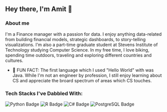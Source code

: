 ## Hey there, I'm Amit 👋

### About me
I'm a Finance manager with a passion for data. I enjoy anything data-related from building financial models, strategic dashboards, to story-telling visualizations.  I'm also a part-time graduate student at Stevens Institute of Technology studying Computer Science.  In my free time, I love biking, spending time outdoors, traveling and exploring different countries and cultures.

- 🌱 FUN FACT: The first language which I used "Hello World" with was Java.   While I'm not an engineer by profession, I still enjoy learning about CS and appreciate the broard spectrum of areas which CS touches.

### Tech Stacks I've Dabbled With:
![Python Badge](https://img.shields.io/badge/Python-14354C?style=for-the-badge&logo=python&logoColor=white)
![R Badge](https://img.shields.io/badge/R-276DC3?style=for-the-badge&logo=r&logoColor=white)
![C# Badge](https://img.shields.io/badge/C%23-239120?style=for-the-badge&logo=c-sharp&logoColor=white)
![PostgreSQL Badge](https://img.shields.io/badge/PostgreSQL-316192?style=for-the-badge&logo=postgresql&logoColor=white)

<!--
**aramjee/aramjee** is a ✨ _special_ ✨ repository because its `README.md` (this file) appears on your GitHub profile.

Here are some ideas to get you started:

- 🔭 I’m currently working on ...
- 🌱 I’m currently learning ...
- 👯 I’m looking to collaborate on ...
- 🤔 I’m looking for help with ...
- 💬 Ask me about ...
- 📫 How to reach me: ...
- 😄 Pronouns: ...
- ⚡ Fun fact: ...
-->
